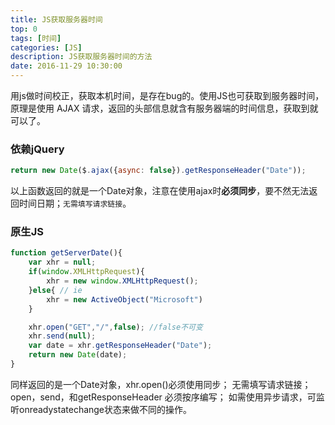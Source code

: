 ```yaml
---
title: JS获取服务器时间
top: 0
tags: [时间]
categories: [JS]
description: JS获取服务器时间的方法
date: 2016-11-29 10:30:00
---
```



用js做时间校正，获取本机时间，是存在bug的。使用JS也可获取到服务器时间，原理是使用 AJAX 请求，返回的头部信息就含有服务器端的时间信息，获取到就可以了。

<!-- more -->


### 依赖jQuery
``` js
return new Date($.ajax({async: false}).getResponseHeader("Date"));
```
以上函数返回的就是一个Date对象，注意在使用ajax时**必须同步**，要不然无法返回时间日期；`无需填写请求链接`。


### 原生JS
``` js
function getServerDate(){
    var xhr = null;
    if(window.XMLHttpRequest){
        xhr = new window.XMLHttpRequest();
    }else{ // ie
        xhr = new ActiveObject("Microsoft")
    }

    xhr.open("GET","/",false); //false不可变
    xhr.send(null);
    var date = xhr.getResponseHeader("Date");
    return new Date(date);
}
```

同样返回的是一个Date对象，xhr.open()必须使用同步；
无需填写请求链接；
open，send，和getResponseHeader 必须按序编写；
如需使用异步请求，可监听onreadystatechange状态来做不同的操作。



